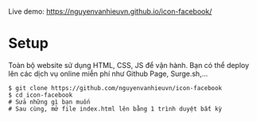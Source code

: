 Live demo: https://nguyenvanhieuvn.github.io/icon-facebook/
# Setup
Toàn bộ website sử dụng HTML, CSS, JS để vận hành. Bạn có thể deploy lên các dịch vụ online miễn phí như Github Page, Surge.sh,...
```
$ git clone https://github.com/nguyenvanhieuvn/icon-facebook
$ cd icon-facebook
# Sửa những gì bạn muốn
# Sau cùng, mở file index.html lên bằng 1 trình duyệt bất kỳ
```
